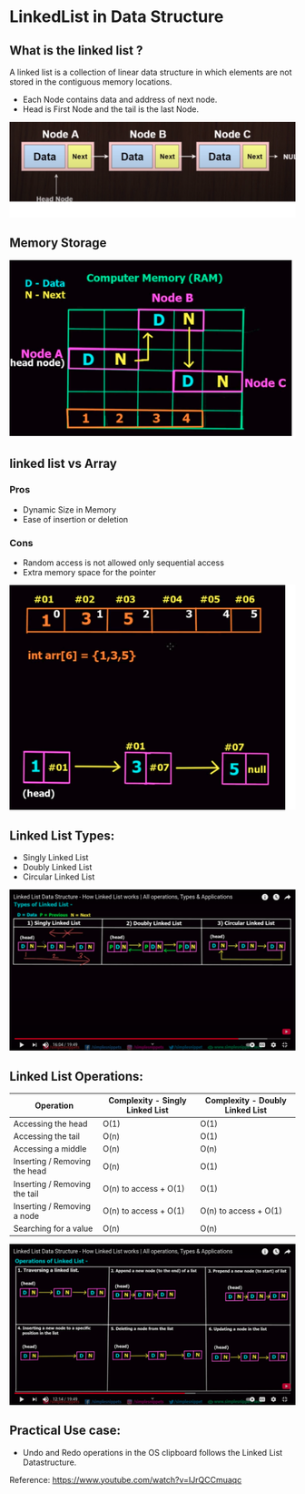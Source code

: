 # LinkedList in Data Structure

## What is the linked list ? 

A linked list is a collection of linear data structure in which elements are not stored in the contiguous memory locations.

- Each Node contains data and address of next node.
- Head is First Node and the tail is the last Node.

![LL](images/LinkedList/LL.png "Linked List")

##  Memory Storage

![LL](images/LinkedList/LL2.png "Linked List")

##  linked list vs Array 

### Pros

- Dynamic Size in Memory
- Ease of insertion or deletion

### Cons

- Random access is not allowed only sequential access
- Extra memory space for the pointer

![LL](images/LinkedList/LL3.png "Linked List")

## Linked List Types:

- Singly Linked List
- Doubly Linked List
- Circular Linked List

![LL](images/LinkedList/types.png "Linked List")

## Linked List Operations:

| Operation | Complexity - Singly Linked List |  Complexity - Doubly Linked List|
| ------------- | ------------- |------------- |
| Accessing the head  | O(1) |  O(1) |
| Accessing the tail    | O(n)  |  O(1)  |
| Accessing a middle  | O(n) | O(n) |
| Inserting / Removing the head | O(n) | O(1) |
| Inserting / Removing the tail | O(n) to access + O(1) | O(1) |
| Inserting / Removing a node | O(n) to access + O(1) | O(n) to access + O(1)  |
| Searching for a value | O(n) | O(n) |


![LL](images/LinkedList/Operations.png "Linked List")

## Practical Use case:

-  Undo and Redo operations in the OS clipboard follows the Linked List Datastructure.

Reference: https://www.youtube.com/watch?v=IJrQCCmuaqc
